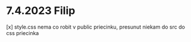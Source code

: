 # 7.4.2023 Filip
[x] style.css nema co robit v public priecinku, presunut niekam do src do css priecinka
